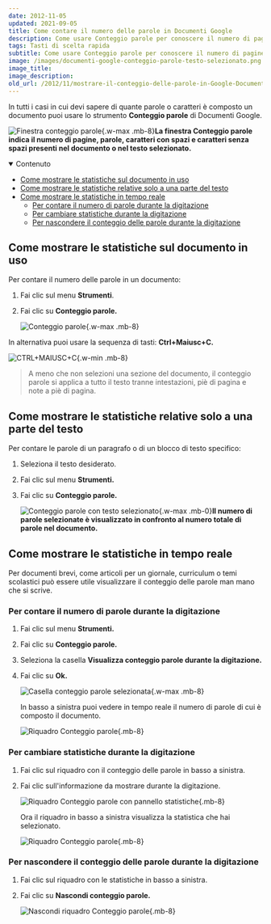 ```yaml
---
date: 2012-11-05
updated: 2021-09-05
title: Come contare il numero delle parole in Documenti Google
description: Come usare Conteggio parole per conoscere il numero di pagine, parole, caratteri con e senza spazi in un documento di Google Docs.
tags: Tasti di scelta rapida
subtitle: Come usare Conteggio parole per conoscere il numero di pagine, parole, caratteri con e senza spazi in Documenti Google.
image: /images/documenti-google-conteggio-parole-testo-selezionato.png
image_title:
image_description:
old_url: /2012/11/mostrare-il-conteggio-delle-parole-in-Google-Documenti.html
---
```

In tutti i casi in cui devi sapere di quante parole o caratteri è composto un documento puoi usare lo strumento **Conteggio parole** di Documenti Google.

![Finestra conteggio parole](/images/documenti-google-conteggio-parole.png 'La finestra Conteggio parole visualizza il numero di pagine, parole e caratteri (con o senza spazi)'){.w-max .mb-8}**La finestra __Conteggio parole__ indica il numero di pagine, parole, caratteri con spazi e caratteri senza spazi presenti nel documento o nel testo selezionato.**

<nav class="mt-8">
<details class="bg-gray-100 dark:bg-gray-800 text-sm lg:text-base p-4" open>
  <summary>Contenuto</summary>

- [Come mostrare le statistiche sul documento in uso](#come-mostrare-le-statistiche-sul-documento-in-uso)
- [Come mostrare le statistiche relative solo a una parte del testo](#come-mostrare-le-statistiche-relative-solo-a-una-parte-del-testo)
- [Come mostrare le statistiche in tempo reale](#come-mostrare-le-statistiche-in-tempo-reale)
  - [Per contare il numero di parole durante la digitazione](#per-contare-il-numero-di-parole-durante-la-digitazione)
  - [Per cambiare statistiche durante la digitazione](#per-cambiare-statistiche-durante-la-digitazione)
  - [Per nascondere il conteggio delle parole durante la digitazione](#per-nascondere-il-conteggio-delle-parole-durante-la-digitazione)

</details>
</nav>

## Come mostrare le statistiche sul documento in uso

Per contare il numero delle parole in un documento:

1. Fai clic sul menu **Strumenti**.
2. Fai clic su **Conteggio parole.**

   ![Conteggio parole](/images/documenti-google-menu-conteggio-parole.png 'Per visualizzare le statistiche sul testo del documento fai clic su Conteggio parole dal menu Strumenti'){.w-max .mb-8}

In alternativa puoi usare la sequenza di tasti: **Ctrl+Maiusc+C.**

![CTRL+MAIUSC+C](/images/CTRL+MAIUSC+C.png 'Per mostra il conteggio delle parole è possibile usare la combinazione di tasti di scelta rapida CTRL+MAIUSC+C'){.w-min .mb-8}

> A meno che non selezioni una sezione del documento, il conteggio parole si applica a tutto il testo tranne intestazioni, piè di pagina e note a piè di pagina.

## Come mostrare le statistiche relative solo a una parte del testo

Per contare le parole di un paragrafo o di un blocco di testo specifico:

1. Seleziona il testo desiderato.
2. Fai clic sul menu **Strumenti.**
3. Fai clic su **Conteggio parole.**

   ![Conteggio parole con testo selezionato](/images/documenti-google-conteggio-parole-testo-selezionato.png 'La finestra visualizza le informazioni relative al testo selezionato rispetto al totale nel documento'){.w-max .mb-0}**Il numero di parole selezionate è visualizzato in confronto al numero totale di parole nel documento.**

## Come mostrare le statistiche in tempo reale

Per documenti brevi, come articoli per un giornale, curriculum o temi scolastici può essere utile visualizzare il conteggio delle parole man mano che si scrive.

### Per contare il numero di parole durante la digitazione

1. Fai clic sul menu **Strumenti.**
2. Fai clic su **Conteggio parole.**
3. Seleziona la casella **Visualizza conteggio parole durante la digitazione.**
4. Fai clic su **Ok.**

   ![Casella conteggio parole selezionata](/images/documenti-google-conteggio-parole-casella-durante-digitazione.png 'Casella Visualizza conteggio parole durante la digitazione selezionata'){.w-max .mb-8}

   In basso a sinistra puoi vedere in tempo reale il numero di parole di cui è composto il documento.

   ![Riquadro Conteggio parole](/images/documenti-google-conteggio-parole-durante-digitazione.png 'Riquadro conteggio parole durante la digitazione'){.mb-8}

### Per cambiare statistiche durante la digitazione

1. Fai clic sul riquadro con il conteggio delle parole in basso a sinistra.
2. Fai clic sull'informazione da mostrare durante la digitazione.

   ![Riquadro Conteggio parole con pannello statistiche](/images/documenti-google-conteggio-parole-durante-digitazione-cambiare-informazione.png 'Riquadro conteggio parole durante la digitazione con il pannello statistiche aperto'){.mb-8}

   Ora il riquadro in basso a sinistra visualizza la statistica che hai selezionato.

   ![Riquadro Conteggio parole](/images/documenti-google-conteggio-caratteri-durante-digitazione.png 'Riquadro conteggio parole durante la digitazione'){.mb-8}

### Per nascondere il conteggio delle parole durante la digitazione

1. Fai clic sul riquadro con le statistiche in basso a sinistra.
2. Fai clic su **Nascondi conteggio parole.**

   ![Nascondi riquadro Conteggio parole](/images/documenti-google-conteggio-parole-durante-digitazione-nascondi-riquadro.png 'Comando per nascondere il riquadro conteggio parole durante la digitazione'){.mb-8}
